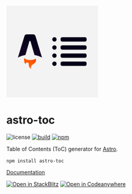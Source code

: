 <div>
  <img src="https://raw.githubusercontent.com/theisel/astro-toc/main/logo.svg" width="240" alt="astro-toc logo">
</div>

# astro-toc

![license](https://img.shields.io/npm/l/astro-toc?style=flat-square)
[![build](https://img.shields.io/github/actions/workflow/status/theisel/astro-toc/ci.yml?style=flat-square)](https://github.com/theisel/astro-toc/actions)
[![npm](https://img.shields.io/npm/v/astro-toc?style=flat-square)](https://www.npmjs.com/package/astro-toc)

Table of Contents (ToC) generator for [Astro](https://astro.build).

```
npm install astro-toc
```

[Documentation](packages/astro-toc/README.md)

[![Open in StackBlitz](https://developer.stackblitz.com/img/open_in_stackblitz.svg)](https://stackblitz.com/github/theisel/astro-toc/tree/main/demo)
[![Open in Codeanywhere](https://codeanywhere.com/img/open-in-codeanywhere-btn.svg)](https://app.codeanywhere.com/#https://github.com/https://github.com/theisel/astro-toc/tree/main/demo)